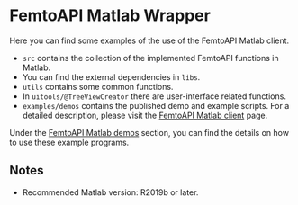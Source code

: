 # FemtoAPI Matlab Wrapper

Here you can find some examples of the use of the FemtoAPI Matlab client.
 - ```src``` contains the collection of the implemented FemtoAPI functions in Matlab.
 - You can find the external dependencies in ```libs```.
 - ```utils``` contains some common functions.
 - In ```uitools/@TreeViewCreator``` there are user-interface related functions.
 - ```examples/demos``` contains the published demo and example scripts.
For a detailed description, please visit the [FemtoAPI Matlab client](https://kb.femtonics.eu/display/SUP/The+FemtoAPI+Matlab+client) page.

Under the [FemtoAPI Matlab demos](https://kb.femtonics.eu/display/SUP/FemtoAPI+Matlab+demos) section, you can find the details on how to use these example programs.

## Notes

- Recommended Matlab version: R2019b or later.
